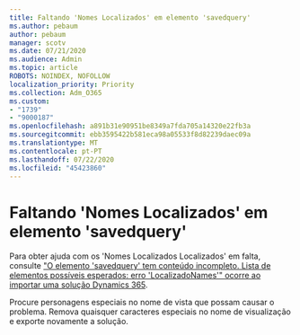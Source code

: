 ```yaml
---
title: Faltando 'Nomes Localizados' em elemento 'savedquery'
ms.author: pebaum
author: pebaum
manager: scotv
ms.date: 07/21/2020
ms.audience: Admin
ms.topic: article
ROBOTS: NOINDEX, NOFOLLOW
localization_priority: Priority
ms.collection: Adm_O365
ms.custom:
- "1739"
- "9000187"
ms.openlocfilehash: a891b31e90951be8349a7fda705a14320e22fb3a
ms.sourcegitcommit: ebb3595422b581eca98a05533f8d82239daec09a
ms.translationtype: MT
ms.contentlocale: pt-PT
ms.lasthandoff: 07/22/2020
ms.locfileid: "45423860"
---
```

# <a name="missing-localizednames-in-element-savedquery"></a>Faltando 'Nomes Localizados' em elemento 'savedquery'

Para obter ajuda com os 'Nomes Localizados Localizados' em falta, consulte ["O elemento 'savedquery' tem conteúdo incompleto. Lista de elementos possíveis esperados: erro 'LocalizadoNames'" ocorre ao importar uma solução Dynamics 365](https://support.microsoft.com/help/4463330/the-element-savedquery-has-incomplete-content-list-of-possible-element).

Procure personagens especiais no nome de vista que possam causar o problema. Remova quaisquer caracteres especiais no nome de visualização e exporte novamente a solução.